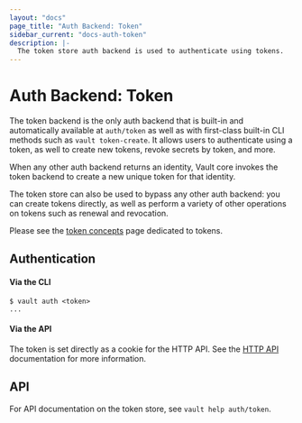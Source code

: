 ```yaml
---
layout: "docs"
page_title: "Auth Backend: Token"
sidebar_current: "docs-auth-token"
description: |-
  The token store auth backend is used to authenticate using tokens.
---
```


# Auth Backend: Token

The token backend is the only auth backend that is built-in and
automatically available at `auth/token` as well as with first-class
built-in CLI methods such as `vault token-create`. It allows users to
authenticate using a token, as well to create new tokens, revoke
secrets by token, and more.

When any other auth backend returns an identity, Vault core invokes the
token backend to create a new unique token for that identity.

The token store can also be used to bypass any other auth backend:
you can create tokens directly, as well as perform a variety of other
operations on tokens such as renewal and revocation.

Please see the [token concepts](/docs/concepts/token.html) page dedicated
to tokens.

## Authentication

#### Via the CLI

```
$ vault auth <token>
...
```

#### Via the API

The token is set directly as a cookie for the HTTP API. See the
[HTTP API](/docs/http/index.html) documentation for more information.

## API

For API documentation on the token store, see `vault help auth/token`.
